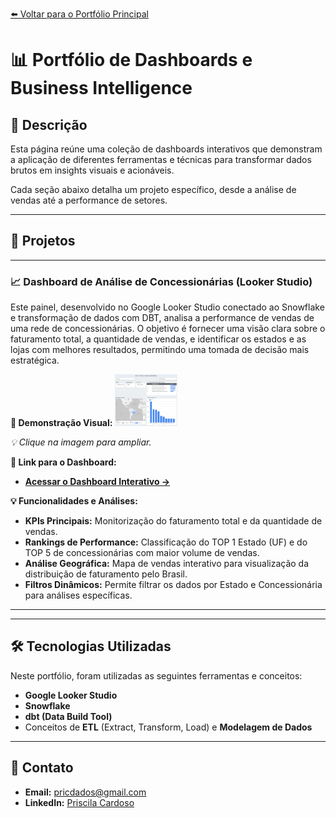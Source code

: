[⬅️ Voltar para o Portfólio Principal](https://pricmendes.github.io/dashs/)

# 📊 Portfólio de Dashboards e Business Intelligence

## 📜 Descrição
Esta página reúne uma coleção de dashboards interativos que demonstram a aplicação de diferentes ferramentas e técnicas para transformar dados brutos em insights visuais e acionáveis.

Cada seção abaixo detalha um projeto específico, desde a análise de vendas até a performance de setores.

---

## 🚀 Projetos

---

### 📈 Dashboard de Análise de Concessionárias (Looker Studio)
Este painel, desenvolvido no Google Looker Studio conectado ao Snowflake e transformação de dados com DBT, analisa a performance de vendas de uma rede de concessionárias. O objetivo é fornecer uma visão clara sobre o faturamento total, a quantidade de vendas, e identificar os estados e as lojas com melhores resultados, permitindo uma tomada de decisão mais estratégica.

**📸 Demonstração Visual:**
<a href="https://raw.githubusercontent.com/pricmendes/dashs/refs/heads/PBI/concessionarias/DASHLOOKER.jpg">
  <img src="https://raw.githubusercontent.com/pricmendes/dashs/refs/heads/PBI/concessionarias/DASHLOOKER.jpg" alt="Dashboard de Concessionárias no Looker Studio" width="100">
</a>

*💡 Clique na imagem para ampliar.*

**🔗 Link para o Dashboard:**
- **[Acessar o Dashboard Interativo &rarr;](https://lookerstudio.google.com/reporting/3bcce773-141f-406d-b19d-d00c90e684c8)**

**💡 Funcionalidades e Análises:**
- **KPIs Principais:** Monitorização do faturamento total e da quantidade de vendas.
- **Rankings de Performance:** Classificação do TOP 1 Estado (UF) e do TOP 5 de concessionárias com maior volume de vendas.
- **Análise Geográfica:** Mapa de vendas interativo para visualização da distribuição de faturamento pelo Brasil.
- **Filtros Dinâmicos:** Permite filtrar os dados por Estado e Concessionária para análises específicas.

---

---

## 🛠️ Tecnologias Utilizadas
Neste portfólio, foram utilizadas as seguintes ferramentas e conceitos:

- **Google Looker Studio**
- **Snowflake**
- **dbt (Data Build Tool)**
- Conceitos de **ETL** (Extract, Transform, Load) e **Modelagem de Dados**

---

## 💼 Contato
- **Email:** pricdados@gmail.com
- **LinkedIn:** [Priscila Cardoso](https://www.linkedin.com/in/priscila-mendes-sp/)
